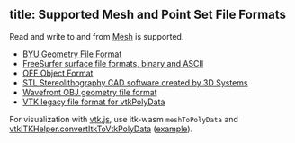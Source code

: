 title: Supported Mesh and Point Set File Formats
---

Read and write to and from [Mesh](../api/Mesh.html) is supported.

- [BYU Geometry File Format](http://www.eg-models.de/formats/Format_Byu.html)
- [FreeSurfer surface file formats, binary and ASCII](http://www.grahamwideman.com/gw/brain/fs/surfacefileformats.htm)
- [OFF Object Format](https://en.wikipedia.org/wiki/OFF_%28file_format%29)
- [STL Stereolithography CAD software created by 3D Systems](https://en.wikipedia.org/wiki/STL_%28file_format%29)
- [Wavefront OBJ geometry file format](https://en.wikipedia.org/wiki/Wavefront_.obj_file)
- [VTK legacy file format for vtkPolyData](https://www.vtk.org/wp-content/uploads/2015/04/file-formats.pdf)

For visualization with [vtk.js](https://kitware.github.io/vtk-js/index.html), use itk-wasm `meshToPolyData` and [vtkITKHelper.convertItkToVtkPolyData](https://kitware.github.io/vtk-js/api/Common_DataModel_ITKHelper.html) ([example](https://kitware.github.io/vtk-js/examples/ItkWasmGeometry.html)).